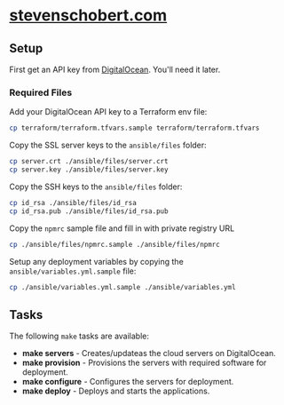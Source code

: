 # [stevenschobert.com](http://stevenschobert.com)

## Setup

First get an API key from [DigitalOcean](https://www.digitalocean.com/?refcode=6dbd403853bf).
You'll need it later.

### Required Files

Add your DigitalOcean API key to a Terraform env file:

```sh
cp terraform/terraform.tfvars.sample terraform/terraform.tfvars
```

Copy the SSL server keys to the `ansible/files` folder:

```sh
cp server.crt ./ansible/files/server.crt
cp server.key ./ansible/files/server.key
```

Copy the SSH keys to the `ansible/files` folder:

```sh
cp id_rsa ./ansible/files/id_rsa
cp id_rsa.pub ./ansible/files/id_rsa.pub
```

Copy the `npmrc` sample file and fill in with private registry URL

```sh
cp ./ansible/files/npmrc.sample ./ansible/files/npmrc
```

Setup any deployment variables by copying the `ansible/variables.yml.sample` file:

```sh
cp ./ansible/variables.yml.sample ./ansible/variables.yml
```

## Tasks

The following `make` tasks are available:

- **make servers** - Creates/updateas the cloud servers on DigitalOcean.
- **make provision** - Provisions the servers with required software for deployment.
- **make configure** - Configures the servers for deployment.
- **make deploy** - Deploys and starts the applications.
